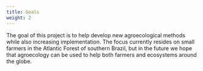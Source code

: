 ```yaml
---
title: Goals
weight: 2
---
```

The goal of this project is to help develop new agroecological methods while also increasing implementation. The focus currently resides on small farmers in the Atlantic Forest of southern Brazil, but in the future we hope that agroecology can be used to help both farmers and ecosystems around the globe.
